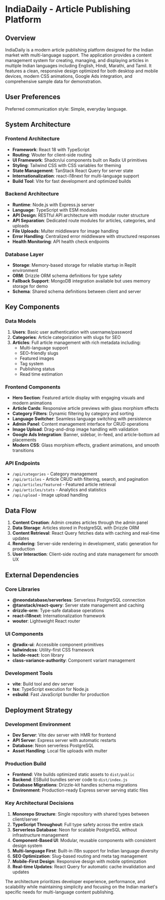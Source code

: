 # IndiaDaily - Article Publishing Platform

## Overview

IndiaDaily is a modern article publishing platform designed for the Indian market with multi-language support. The application provides a content management system for creating, managing, and displaying articles in multiple Indian languages including English, Hindi, Marathi, and Tamil. It features a clean, responsive design optimized for both desktop and mobile devices, modern CSS animations, Google Ads integration, and comprehensive sample data for demonstration.

## User Preferences

Preferred communication style: Simple, everyday language.

## System Architecture

### Frontend Architecture
- **Framework**: React 18 with TypeScript
- **Routing**: Wouter for client-side routing
- **UI Framework**: Shadcn/ui components built on Radix UI primitives
- **Styling**: Tailwind CSS with CSS variables for theming
- **State Management**: TanStack React Query for server state
- **Internationalization**: react-i18next for multi-language support
- **Build Tool**: Vite for fast development and optimized builds

### Backend Architecture
- **Runtime**: Node.js with Express.js server
- **Language**: TypeScript with ESM modules
- **API Design**: RESTful API architecture with modular router structure
- **API Separation**: Dedicated route modules for articles, categories, and uploads
- **File Uploads**: Multer middleware for image handling
- **Error Handling**: Centralized error middleware with structured responses
- **Health Monitoring**: API health check endpoints

### Database Layer
- **Storage**: Memory-based storage for reliable startup in Replit environment
- **ORM**: Drizzle ORM schema definitions for type safety
- **Fallback Support**: MongoDB integration available but uses memory storage for demo
- **Schema**: Shared schema definitions between client and server

## Key Components

### Data Models
1. **Users**: Basic user authentication with username/password
2. **Categories**: Article categorization with slugs for SEO
3. **Articles**: Full article management with rich metadata including:
   - Multi-language support
   - SEO-friendly slugs
   - Featured images
   - Tag system
   - Publishing status
   - Read time estimation

### Frontend Components
- **Hero Section**: Featured article display with engaging visuals and modern animations
- **Article Cards**: Responsive article previews with glass morphism effects
- **Category Filters**: Dynamic filtering by category and sorting
- **Language Switcher**: Seamless language switching with persistence
- **Admin Panel**: Content management interface for CRUD operations
- **Image Upload**: Drag-and-drop image handling with validation
- **Google Ads Integration**: Banner, sidebar, in-feed, and article-bottom ad placements
- **Modern CSS**: Glass morphism effects, gradient animations, and smooth transitions

### API Endpoints
- `/api/categories` - Category management
- `/api/articles` - Article CRUD with filtering, search, and pagination
- `/api/articles/featured` - Featured article retrieval
- `/api/articles/stats` - Analytics and statistics
- `/api/upload` - Image upload handling

## Data Flow

1. **Content Creation**: Admin creates articles through the admin panel
2. **Data Storage**: Articles stored in PostgreSQL with Drizzle ORM
3. **Content Retrieval**: React Query fetches data with caching and real-time updates
4. **Rendering**: Server-side rendering in development, static generation for production
5. **User Interaction**: Client-side routing and state management for smooth UX

## External Dependencies

### Core Libraries
- **@neondatabase/serverless**: Serverless PostgreSQL connection
- **@tanstack/react-query**: Server state management and caching
- **drizzle-orm**: Type-safe database operations
- **react-i18next**: Internationalization framework
- **wouter**: Lightweight React router

### UI Components
- **@radix-ui**: Accessible component primitives
- **tailwindcss**: Utility-first CSS framework
- **lucide-react**: Icon library
- **class-variance-authority**: Component variant management

### Development Tools
- **vite**: Build tool and dev server
- **tsx**: TypeScript execution for Node.js
- **esbuild**: Fast JavaScript bundler for production

## Deployment Strategy

### Development Environment
- **Dev Server**: Vite dev server with HMR for frontend
- **API Server**: Express server with automatic restarts
- **Database**: Neon serverless PostgreSQL
- **Asset Handling**: Local file uploads with multer

### Production Build
- **Frontend**: Vite builds optimized static assets to `dist/public`
- **Backend**: ESBuild bundles server code to `dist/index.js`
- **Database Migrations**: Drizzle-kit handles schema migrations
- **Environment**: Production-ready Express server serving static files

### Key Architectural Decisions

1. **Monorepo Structure**: Single repository with shared types between client/server
2. **TypeScript Throughout**: Full type safety across the entire stack
3. **Serverless Database**: Neon for scalable PostgreSQL without infrastructure management
4. **Component-Based UI**: Modular, reusable components with consistent design system
5. **Multi-language First**: Built-in i18n support for Indian language diversity
6. **SEO Optimization**: Slug-based routing and meta tag management
7. **Mobile-First Design**: Responsive design with mobile optimization
8. **Real-time Updates**: React Query for automatic cache invalidation and updates

The architecture prioritizes developer experience, performance, and scalability while maintaining simplicity and focusing on the Indian market's specific needs for multi-language content publishing.